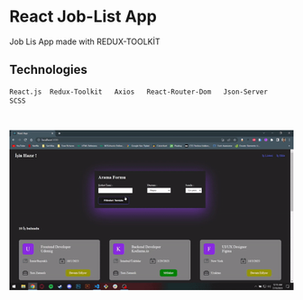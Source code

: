 # React Job-List App

Job Lis App made with REDUX-TOOLKİT

## Technologies

```
React.js  Redux-Toolkit   Axios   React-Router-Dom   Json-Server   SCSS 
```

<br>

![](screen.gif)

<br>

